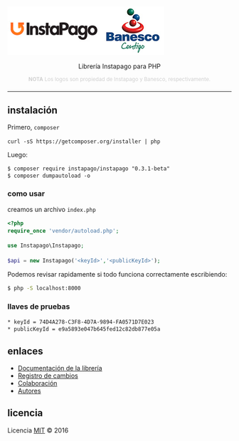 ![Php Instapago](help/hYNsH6B.png)
<p align="center">
    Librería Instapago para PHP
</p>
<p align="center">
    <sup style="color: #d0d0d0;"><b>NOTA</b> Los logos son propiedad de Instapago y Banesco, respectivamente.</sup>
</p>

----

## instalación

Primero, `composer`

`curl -sS https://getcomposer.org/installer | php`

Luego:

```
$ composer require instapago/instapago "0.3.1-beta"
$ composer dumpautoload -o
```
### como usar

creamos un archivo `index.php`

```php
<?php 
require_once 'vendor/autoload.php';

use Instapago\Instapago;

$api = new Instapago('<keyId>','<publicKeyId>');
```
Podemos revisar rapidamente si todo funciona correctamente escribiendo:

```bash
$ php -S localhost:8000
```

### llaves de pruebas

```
* keyId = 74D4A278-C3F8-4D7A-9894-FA0571D7E023
* publicKeyId = e9a5893e047b645fed12c82db877e05a
```

## enlaces

* [Documentación de la librería](help/DOCUMENTACION.md)
* [Registro de cambios](CHANGELOG.md)
* [Colaboración](help/CONTRIBUCION.md)
* [Autores](help/AUTORES.md)

## licencia

Licencia [MIT](http://opensource.org/licenses/MIT) :copyright: 2016
